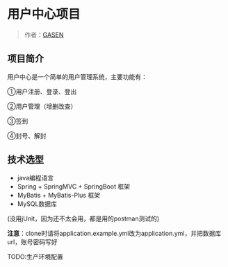 # 用户中心项目

> 作者：[GASEN](https://github.com/GASEN1216)

## 项目简介

用户中心是一个简单的用户管理系统，主要功能有：

①用户注册、登录、登出

②用户管理（增删改查）

③签到

④封号、解封

## 技术选型

- java编程语言
- Spring + SpringMVC + SpringBoot 框架
- MyBatis + MyBatis-Plus 框架
- MySQL数据库 

(没用jUnit，因为还不太会用，都是用的postman测试的)

**注意**：clone时请将application.example.yml改为application.yml，并把数据库url，账号密码写好

TODO:生产环境配置

